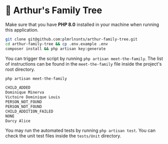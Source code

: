 # 👑 Arthur's Family Tree

Make sure that you have **PHP 8.0** installed in your machine when running this application.

```bash
git clone git@github.com:plmrlnsnts/arthur-family-tree.git
cd arthur-family-tree && cp .env.example .env
composer install && php artisan key:generate
```

You can trigger the script by running `php artisan meet-the-family`. The list of instructions can be found in the `meet-the-family` file inside the project's root directory.

```bash
php artisan meet-the-family

CHILD_ADDED
Dominique Minerva
Victoire Dominique Louis
PERSON_NOT_FOUND
PERSON_NOT_FOUND
CHILD_ADDITION_FAILED
NONE
Darcy Alice
```

You may run the automated tests by running `php artisan test`. You can check the unit test files inside the `tests/Unit` directory.
